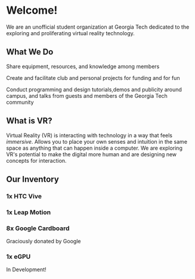# Welcome!
We are an unofficial student organization at Georgia Tech dedicated to the exploring and proliferating virtual reality technology.

## What We Do
Share equipment, resources, and knowledge among members

Create and facilitate club and personal projects for funding and for fun

Conduct programming and design tutorials,demos and publicity around campus,
and talks from guests and members of the Georgia Tech community

## What is VR?

Virtual Reality (VR) is interacting with technology in a way that feels _immersive_.  Allows you to place your own senses and intuition in the same space as anything that can happen inside a computer.  We are exploring VR's potential to make the digital more human and are designing new concepts for interaction.


## Our Inventory
### 1x HTC Vive
### 1x Leap Motion
### 8x Google Cardboard
Graciously donated by Google
### 1x eGPU
In Development!

